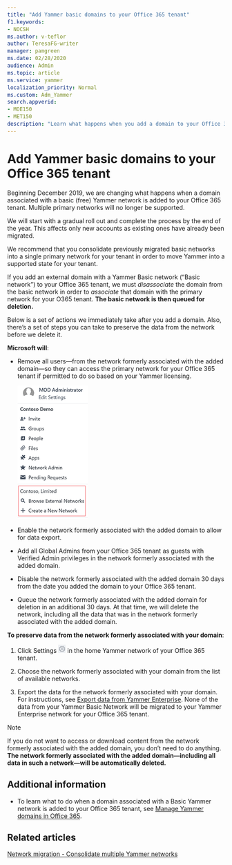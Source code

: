 ```yaml
---
title: "Add Yammer basic domains to your Office 365 tenant"
f1.keywords:
- NOCSH
ms.author: v-teflor
author: TeresaFG-writer
manager: pamgreen
ms.date: 02/28/2020
audience: Admin
ms.topic: article
ms.service: yammer
localization_priority: Normal
ms.custom: Adm_Yammer
search.appverid: 
- MOE150
- MET150
description: "Learn what happens when you add a domain to your Office 365 tenant associated with a Yammer Basic network."
---
```


# Add Yammer basic domains to your Office 365 tenant

Beginning December 2019, we are changing what happens when a domain associated with a basic (free) Yammer network is added to your Office 365 tenant. Multiple primary networks will no longer be supported.

We will start with a gradual roll out and complete the process by the end of the year. This affects only new accounts as existing ones have already been migrated.

We recommend that you consolidate previously migrated basic networks into a single primary network for your tenant in order to move Yammer into a supported state for your tenant.

If you add an external domain with a Yammer Basic network (“Basic network”) to your Office 365 tenant, we must *disassociate* the domain from the basic network in order to *associate* that domain with the primary network for your O365 tenant. **The basic network is then queued for deletion.**

Below is a set of actions we immediately take after you add a domain. Also, there’s a set of steps you can take to preserve the data from the network before we delete it.

**Microsoft will**:

- Remove all users—from the network formerly associated with the added domain—so they can access the primary network for your Office 365 tenant if permitted to do so based on your Yammer licensing.

  ![yammer-network-settings.png.](../media/kb/yammer-network-settings.PNG)

- Enable the network formerly associated with the added domain to allow for data export.

- Add all Global Admins from your Office 365 tenant as guests with Verified Admin privileges in the network formerly associated with the added domain.

- Disable the network formerly associated with the added domain 30 days from the date you added the domain to your Office 365 tenant.

- Queue the network formerly associated with the added domain for deletion in an additional 30 days. At that time, we will delete the network, including all the data that was in the network formerly associated with the added domain.

**To preserve data from the network formerly associated with your domain**:

1. Click Settings ![Yammer settings icon.](../media/9704ce70-56ce-43f7-96c6-f253b0413d40.png) in the home Yammer network of your Office 365 tenant.

2. Choose the network formerly associated with your domain from the list of available networks.

3. Export the data for the network formerly associated with your domain. For instructions, see [Export data from Yammer Enterprise](../manage-security-and-compliance/export-yammer-enterprise-data.md). None of the data from your Yammer Basic Network will be migrated to your Yammer Enterprise network for your Office 365 tenant.

>[!NOTE]
> If you do not want to access or download content from the network formerly associated with the added domain, you don’t need to do anything. **The network formerly associated with the added domain—including all data in such a network—will be automatically deleted.**

## Additional information

- To learn what to do when a domain associated with a Basic Yammer network is added to your Office 365 tenant, see [Manage Yammer domains in Office 365](manage-yammer-domains.md).

## Related articles

[Network migration - Consolidate multiple Yammer networks](consolidate-multiple-yammer-networks.md)
